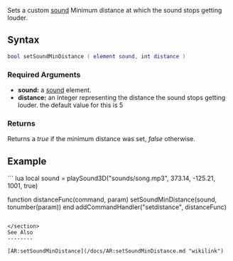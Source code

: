 Sets a custom [sound](/docs/sound.md "wikilink") Minimum distance at which the sound stops getting louder.

Syntax
------

``` lua
bool setSoundMinDistance ( element sound, int distance )
```

### Required Arguments

-   **sound:** a [sound](/docs/sound.md "wikilink") element.
-   **distance:** an integer representing the distance the sound stops getting louder. the default value for this is 5

### Returns

Returns a *true* if the minimum distance was set, *false* otherwise.

Example
-------

<section name="Client" class="client" show="true">
``` lua
local sound = playSound3D("sounds/song.mp3", 373.14, -125.21, 1001, true)

function distanceFunc(command, param)
  setSoundMinDistance(sound, tonumber(param))
end
addCommandHandler("setdistance", distanceFunc)
```

</section>
See Also
--------

[AR:setSoundMinDistance](/docs/AR:setSoundMinDistance.md "wikilink")
